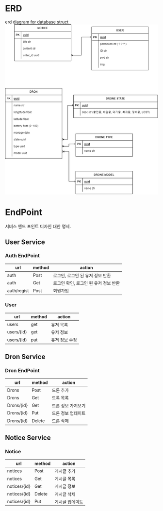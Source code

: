 # ERD
erd diagram for database struct
![erd](./erd.png)


# EndPoint

서비스 엔드 포인트 디자인 대한 명세.

## User Service

### Auth EndPoint

| url         | method | action                                |
| ----------- | ------ | ------------------------------------- |
| auth        | Post   | 로그인, 로그인 된 유저 정보 반환      |
| auth        | Get    | 로그인 확인, 로그인 된 유저 정보 반환 |
| auth/regist | Post   | 회원가입                              |

### User

| url        | method | action         |
| ---------- | ------ | -------------- |
| users      | get    | 유저 목록      |
| users/{id} | get    | 유저 정보      |
| users/{id} | put    | 유저 정보 수정 |

## Dron Service

### Dron EndPoint

| url        | method | action             |
| ---------- | ------ | ------------------ |
| Drons      | Post   | 드론 추가          |
| Drons      | Get    | 드록 목록          |
| Drons/{id} | Get    | 드론 정보 가져오기 |
| Drons/{id} | Put    | 드론 정보 업데이트 |
| Drons/{id} | Delete | 드론 삭제          |

## Notice Service

### Notice

| url          | method | action          |
| ------------ | ------ | --------------- |
| notices      | Post   | 게시글 추가     |
| notices      | Get    | 게시글 목록     |
| notices/{id} | Get    | 게시글 정보     |
| notices/{id} | Delete | 게시글 삭제     |
| notices/{id} | Put    | 게시글 업데이트 |
